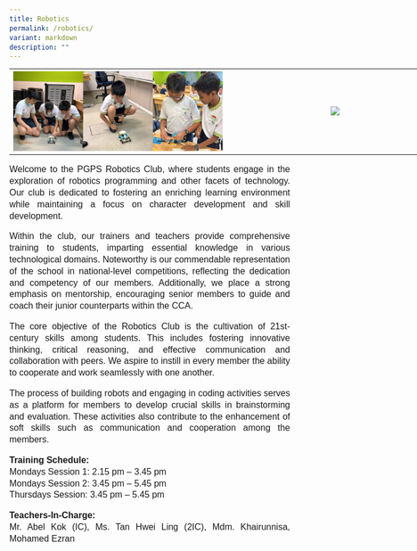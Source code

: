 ```yaml
---
title: Robotics
permalink: /robotics/
variant: markdown
description: ""
---
```

<table style="width: 780px">
	<colgroup><col style="width: 390px"><col style="width: 390px"></colgroup>
	<tbody><tr>
		<th><img src="/images/robotics01.jpg"></th>
		<th><img src="/images/robotics02.jpg"></th>
	</tr>
</tbody></table>

<p style="line-height:1.3;font-size:16px;font-family:Arial;text-align:justify;">Welcome to the PGPS Robotics Club, where students engage in the exploration of robotics programming and other facets of technology. Our club is dedicated to fostering an enriching learning environment while maintaining a focus on character development and skill development.</p>

<p style="line-height:1.3;font-size:16px;font-family:Arial;text-align:justify;">Within the club, our trainers and teachers provide comprehensive training to students, imparting essential knowledge in various technological domains. Noteworthy is our commendable representation of the school in national-level competitions, reflecting the dedication and competency of our members. Additionally, we place a strong emphasis on mentorship, encouraging senior members to guide and coach their junior counterparts within the CCA.</p>

<p style="line-height:1.3;font-size:16px;font-family:Arial;text-align:justify;">The core objective of the Robotics Club is the cultivation of 21st-century skills among students. This includes fostering innovative thinking, critical reasoning, and effective communication and collaboration with peers. We aspire to instill in every member the ability to cooperate and work seamlessly with one another.</p>

<p style="line-height:1.3;font-size:16px;font-family:Arial;text-align:justify;">The process of building robots and engaging in coding activities serves as a platform for members to develop crucial skills in brainstorming and evaluation. These activities also contribute to the enhancement of soft skills such as communication and cooperation among the members.</p>

<p style="line-height:1.3;font-size:16px;font-family:Arial;text-align:justify;"><b style="line-height:1.3;font-size:16px;font-family:Arial;text-align:justify;">Training Schedule:</b><br>
Mondays Session 1: 2.15 pm – 3.45 pm<br>
Mondays Session 2: 3.45 pm – 5.45 pm<br>
Thursdays Session: 3.45 pm – 5.45 pm<br></p>

<p style="line-height:1.3;font-size:16px;font-family:Arial;text-align:justify;"><b style="line-height:1.3;font-size:16px;font-family:Arial;text-align:justify;">Teachers-In-Charge:</b><br>
Mr. Abel Kok (IC), Ms. Tan Hwei Ling (2IC), Mdm. Khairunnisa, Mohamed Ezran</p>